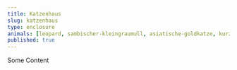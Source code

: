 ```yaml
---
title: Katzenhaus
slug: katzenhaus
type: enclosure
animals: [leopard, sambischer-kleingraumull, asiatische-goldkatze, kurzohrige-elefantenspitzmaus]
published: true
---
```

Some Content
